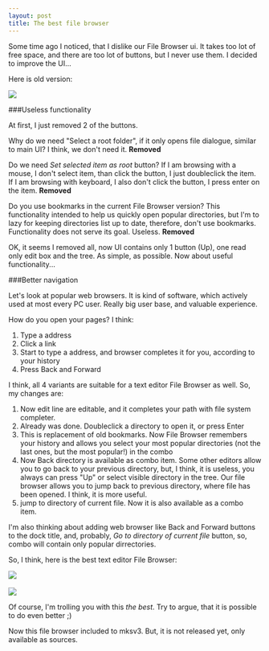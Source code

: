 ```yaml
---
layout: post
title: The best file browser
---
```



Some time ago I noticed, that I dislike our File Browser ui. It takes too lot of free space, and there are too lot of buttons, but I never use them.
I decided to improve the UI...

Here is old version:

<img src="../../../blog-screens/old-file-browser.png"/>

###Useless functionality

At first, I just removed 2 of the buttons.

Why do we need "Select a root folder", if it only opens file dialogue, similar to main UI? I think, we don't need it. **Removed**

Do we need _Set selected item as root_ button? If I am browsing with a mouse, I don't select item, than click the button, I just doubleclick the item. If I am browsing with keyboard, I also don't click the button, I press enter on the item. **Removed**

Do you use bookmarks in the current File Browser version? This functionality intended to help us quickly open popular directories, but I'm to lazy for keeping directories list up to date, therefore, don't use bookmarks. Functionality does not serve its goal. Useless. **Removed**

OK, it seems I removed all, now UI contains only 1 button (Up), one read only edit box and the tree. As simple, as possible. Now about useful functionality...

###Better navigation

Let's look at popular web browsers. It is kind of software, which actively used at most every PC user. Really big user base, and valuable experience.

How do you open your pages? I think:

1. Type a address
2. Click a link
3. Start to type a address, and browser completes it for you, according to your history
4. Press Back and Forward

I think, all 4 variants are suitable for a text editor File Browser as well. So, my changes are:

1. Now edit line are editable, and it completes your path with file system completer.
2. Already was done. Doubleclick a directory to open it, or press Enter
3. This is replacement of old bookmarks. Now File Browser remembers your history and allows you select your most popular directories (not the last ones, but the most popular!) in the combo
4. Now Back directory is available as combo item. Some other editors allow you to go back to your previous directory, but, I think, it is useless, you always can press "Up" or select visible directory in the tree. Our file browser allows you to jump back to previous directory, where file has been opened. I think, it is more useful.
5. jump to directory of current file. Now it is also available as a combo item.


I'm also thinking about adding web browser like Back and Forward buttons to the dock title, and, probably, _Go to directory of current file_ button, so, combo will contain only popular dirrectories.

So, I think, here is the best text editor File Browser:

<span>
    <img src="../../../blog-screens/new-file-browser-2.png"/><br/><br/>
    <img src="../../../blog-screens/new-file-browser.png"/>
</span>


Of course, I'm trolling you with this _the best_. Try to argue, that it is possible to do even better ;)

Now this file browser included to mksv3. But, it is not released yet, only available as sources.
